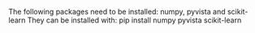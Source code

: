 The following packages need to be installed:
numpy, pyvista and scikit-learn
They can be installed with: pip install numpy pyvista scikit-learn
